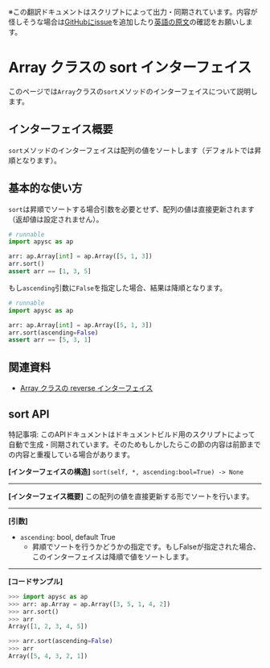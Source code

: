 <span class="inconspicuous-txt">※この翻訳ドキュメントはスクリプトによって出力・同期されています。内容が怪しそうな場合は<a href="https://github.com/simon-ritchie/apysc/issues" target="_blank">GitHubにissue</a>を追加したり[英語の原文](../en/array_sort.html)の確認をお願いします。</span>

# Array クラスの sort インターフェイス

このページでは`Array`クラスの`sort`メソッドのインターフェイスについて説明します。

## インターフェイス概要

`sort`メソッドのインターフェイスは配列の値をソートします（デフォルトでは昇順となります）。

## 基本的な使い方

`sort`は昇順でソートする場合引数を必要とせず、配列の値は直接更新されます（返却値は設定されません）。

```py
# runnable
import apysc as ap

arr: ap.Array[int] = ap.Array([5, 1, 3])
arr.sort()
assert arr == [1, 3, 5]
```

もし`ascending`引数に`False`を指定した場合、結果は降順となります。

```py
# runnable
import apysc as ap

arr: ap.Array[int] = ap.Array([5, 1, 3])
arr.sort(ascending=False)
assert arr == [5, 3, 1]
```

## 関連資料

- [Array クラスの reverse インターフェイス](jp_array_reverse.md)

## sort API

<span class="inconspicuous-txt">特記事項: このAPIドキュメントはドキュメントビルド用のスクリプトによって自動で生成・同期されています。そのためもしかしたらこの節の内容は前節までの内容と重複している場合があります。</span>

**[インターフェイスの構造]** `sort(self, *, ascending:bool=True) -> None`<hr>

**[インターフェイス概要]** この配列の値を直接更新する形でソートを行います。<hr>

**[引数]**

- `ascending`: bool, default True
  - 昇順でソートを行うかどうかの指定です。もしFalseが指定された場合、このインターフェイスは降順で値をソートします。

<hr>

**[コードサンプル]**

```py
>>> import apysc as ap
>>> arr: ap.Array = ap.Array([3, 5, 1, 4, 2])
>>> arr.sort()
>>> arr
Array([1, 2, 3, 4, 5])

>>> arr.sort(ascending=False)
>>> arr
Array([5, 4, 3, 2, 1])
```
